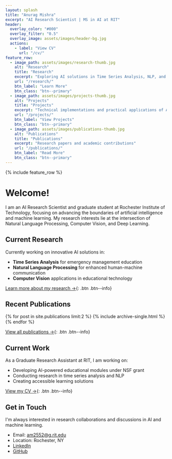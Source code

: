 ```yaml
---
layout: splash
title: "Anurag Mishra"
excerpt: "AI Research Scientist | MS in AI at RIT"
header:
  overlay_color: "#000"
  overlay_filter: "0.5"
  overlay_image: assets/images/header-bg.jpg
  actions:
    - label: "View CV"
      url: "/cv/"
feature_row:
  - image_path: assets/images/research-thumb.jpg
    alt: "Research"
    title: "Research"
    excerpt: "Exploring AI solutions in Time Series Analysis, NLP, and Computer Vision"
    url: "/research/"
    btn_label: "Learn More"
    btn_class: "btn--primary"
  - image_path: assets/images/projects-thumb.jpg
    alt: "Projects"
    title: "Projects"
    excerpt: "Technical implementations and practical applications of AI/ML"
    url: "/projects/"
    btn_label: "View Projects"
    btn_class: "btn--primary"
  - image_path: assets/images/publications-thumb.jpg
    alt: "Publications"
    title: "Publications"
    excerpt: "Research papers and academic contributions"
    url: "/publications/"
    btn_label: "Read More"
    btn_class: "btn--primary"
---
```


{% include feature_row %}

# Welcome!

I am an AI Research Scientist and graduate student at Rochester Institute of Technology, focusing on advancing the boundaries of artificial intelligence and machine learning. My research interests lie at the intersection of Natural Language Processing, Computer Vision, and Deep Learning.

## Current Research

Currently working on innovative AI solutions in:
- **Time Series Analysis** for emergency management education
- **Natural Language Processing** for enhanced human-machine communication
- **Computer Vision** applications in educational technology

[Learn more about my research →](/research/){: .btn .btn--info}

## Recent Publications

{% for post in site.publications limit:2 %}
  {% include archive-single.html %}
{% endfor %}

[View all publications →](/publications/){: .btn .btn--info}

## Current Work

As a Graduate Research Assistant at RIT, I am working on:
- Developing AI-powered educational modules under NSF grant
- Conducting research in time series analysis and NLP
- Creating accessible learning solutions

[View my CV →](/cv/){: .btn .btn--info}

## Get in Touch

I'm always interested in research collaborations and discussions in AI and machine learning.

- Email: [am2552@g.rit.edu](mailto:am2552@g.rit.edu)
- Location: Rochester, NY
- [LinkedIn](https://linkedin.com/in/i-anuragmishra)
- [GitHub](https://github.com/i-anuragmishra) 